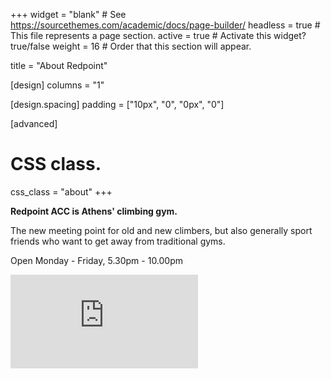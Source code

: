 +++
widget = "blank"  # See https://sourcethemes.com/academic/docs/page-builder/
headless = true  # This file represents a page section.
active = true  # Activate this widget? true/false
weight = 16  # Order that this section will appear.

title = "About Redpoint"

[design]
  columns = "1"

[design.spacing]
  padding = ["10px", "0", "0px", "0"]

[advanced]
 # CSS class.
 css_class = "about"
+++


__Redpoint ACC is Athens' climbing gym.__

The new meeting point for old and new climbers, but also generally sport friends who want to get away from traditional gyms.

Open Monday - Friday, 5.30pm - 10.00pm

<div class="container">
  <iframe src="https://www.youtube.com/embed/5na35lgS3yY" frameborder="0" allow="accelerometer; autoplay; encrypted-media; gyroscope; picture-in-picture" allowfullscreen></iframe>
</div>